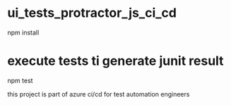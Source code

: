 # ui_tests_protractor_js_ci_cd

npm install 

# execute tests ti generate junit result
npm test

this project is part of azure ci/cd for test automation engineers
